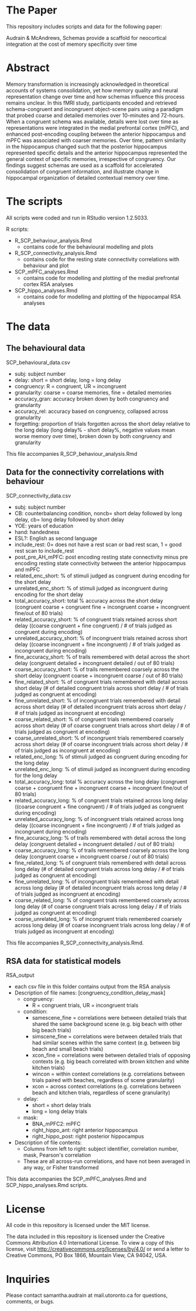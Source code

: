 # The Paper
This repository includes scripts and data for the following paper:

Audrain & McAndrews, Schemas provide a scaffold for neocortical integration at the cost of memory specificity over time

# Abstract
Memory transformation is increasingly acknowledged in theoretical accounts of systems consolidation, yet how memory quality and neural representation change over time and how schemas influence this process remains unclear.  In this fMRI study, participants encoded and retrieved schema-congruent and incongruent object-scene pairs using a paradigm that probed coarse and detailed memories over 10-minutes and 72-hours. When a congruent schema was available, details were lost over time as representations were integrated in the medial prefrontal cortex (mPFC), and enhanced post-encoding coupling between the anterior hippocampus and mPFC was associated with coarser memories.  Over time, pattern similarity in the hippocampus changed such that the posterior hippocampus represented specific details and the anterior hippocampus represented the general context of specific memories, irrespective of congruency. Our findings suggest schemas are used as a scaffold for accelerated consolidation of congruent information, and illustrate change in hippocampal organization of detailed contextual memory over time.

# The scripts
All scripts were coded and run in RStudio version 1.2.5033.

R scripts:
- R_SCP_behaviour_analysis.Rmd
  - contains code for the behavioural modelling and plots
- R_SCP_connectivity_analysis.Rmd
  - contains code for the resting state connectivity correlations with behaviour and plot
- SCP_mPFC_analyses.Rmd
  - contains code for modelling and plotting of the medial prefrontal cortex RSA analyses
- SCP_hippo_analyses.Rmd
  - contains code for modelling and plotting of the hippocampal RSA analyses

# The data
## The behavioural data
SCP_behavioural_data.csv
- subj: subject number
- delay: short = short delay, long = long delay
- congruency: R = congruent, UR = incongruent
- granularity: coarse = coarse memories, fine = detailed memories
- accuracy_gran: accuracy broken down by both congruency and granularity
- accuracy_rel: accuracy based on congruency, collapsed across granularity
- forgetting: proportion of trials forgotten across the short delay relative to the long delay (long delay% - short delay%, negative values mean worse memory over time), broken down by both congruency and granularity

This file accompanies R_SCP_behaviour_analysis.Rmd

## Data for the connectivity correlations with behaviour
SCP_connectivity_data.csv
- subj: subject number
- CB: counterbalancing condition, noncb= short delay followed by long delay, cb= long delay followed by short delay
- YOE: years of education
- hand: handedness
- ESL?: English as second language
- include_rest: 0= does not have a rest scan or bad rest scan, 1 = good rest scan to include_rest
- post_pre_AH_mPFC: post encoding resting state connectivity minus pre encoding resting state connectivity between the anterior hippocampus and mPFC
- related_enc_short: % of stimuli judged as congruent during encoding for the short delay
- unrelated_enc_short: % of stimuli judged as incongruent during encoding for the short delay
- total_accuracy_short: total % accuracy across the short delay (congruent coarse + congruent fine + incongruent coarse + incongruent fine/out of 80 trials)
- related_accuracy_short: % of congruent trials retained across short delay ((coarse congruent + fine congruent) / # of trials judged as congruent during encoding)
- unrelated_accuracy_short: % of incongruent trials retained across short delay ((coarse incongruent + fine incongruent) / # of trials judged as incongruent during encoding)
- fine_accuracy_short: % of trails remembered with detail across the short delay (congruent detailed + incongruent detailed / out of 80 trials)
- coarse_accuracy_short: % of trails remembered coarsely across the short delay (congruent coarse + incongruent coarse / out of 80 trials)
- fine_related_short: % of congruent trials remembered with detail across short delay (# of detailed congruent trials across short delay / # of trials judged as congruent at encoding)
- fine_unrelated_short: % of incongruent trials remembered with detail across short delay (# of detailed incongruent trials across short delay / # of trials judged as incongruent at encoding)
- coarse_related_short: % of congruent trials remembered coarsely across short delay (# of coarse congruent trials across short delay / # of trials judged as congruent at encoding)
- coarse_unrelated_short: % of incongruent trials remembered coarsely across short delay (# of coarse incongruent trials across short delay / # of trials judged as incongruent at encoding)
- related_enc_long: % of stimuli judged as congruent during encoding for the long delay
- unrelated_enc_long: % of stimuli judged as incongruent during encoding for the long delay
- total_accuracy_long: total % accuracy across the long delay (congruent coarse + congruent fine + incongruent coarse + incongruent fine/out of 80 trials)
- related_accuracy_long: % of congruent trials retained across long delay ((coarse congruent + fine congruent) / # of trials judged as congruent during encoding)
- unrelated_accuracy_long: % of incongruent trials retained across long delay ((coarse incongruent + fine incongruent) / # of trials judged as incongruent during encoding)
- fine_accuracy_long: % of trails remembered with detail across the long delay (congruent detailed + incongruent detailed / out of 80 trials)
- coarse_accuracy_long: % of trails remembered coarsely across the long delay (congruent coarse + incongruent coarse / out of 80 trials)
- fine_related_long: % of congruent trials remembered with detail across long delay (# of detailed congruent trials across long delay / # of trials judged as congruent at encoding)
- fine_unrelated_long: % of incongruent trials remembered with detail across long delay (# of detailed incongruent trials across long delay / # of trials judged as incongruent at encoding)
- coarse_related_long: % of congruent trials remembered coarsely across long delay (# of coarse congruent trials across long delay / # of trials judged as congruent at encoding)
- coarse_unrelated_long: % of incongruent trials remembered coarsely across long delay (# of coarse incongruent trials across long delay / # of trials judged as incongruent at encoding)

This file accompanies R_SCP_connectivity_analysis.Rmd.

## RSA data for statistical models
RSA_output
- each csv file in this folder contains output from the RSA analysis
- Description of file names: [congruency_condition_delay_mask]
  - congruency:
    - R = congruent trials, UR = incongruent trials
  - condition:
    - samescene_fine = correlations were between detailed trials that shared the same background scene (e.g. big beach with other big beach trials)
    - simscene_fine = correlations were between detailed trials that had similar scenes within the same context (e.g. between big beach and small beach trials)
    - xcon_fine = correlations were between detailed trials of opposing contexts (e.g. big beach correlated with brown kitchen and white kitchen trials)
    - wincon = within context correlations (e.g. correlations between trials paired with beaches, regardless of scene granularity)
    - xcon = across context correlations (e.g. correlations between beach and kitchen trials, regardless of scene granularity)
  - delay:
    - short = short delay trials
    - long = long delay trials
  - mask:
    - BNA_mPFC2: mPFC
    - right_hippo_ant: right anterior hippocampus
    - right_hippo_post: right posterior hippocampus
- Description of file contents:
  - Columns from left to right: subject identifier, correlation number, mask, Pearson's correlation
  - These are all across-run correlations, and have not been averaged in any way, or Fisher transformed

This data accompanies the SCP_mPFC_analyses.Rmd and SCP_hippo_analyses.Rmd scripts.

# License
All code in this repository is licensed under the MIT license.

The data included in this repository is licensed under the Creative Commons Attribution 4.0 International License. To view a copy of this license, visit http://creativecommons.org/licenses/by/4.0/ or send a letter to Creative Commons, PO Box 1866, Mountain View, CA 94042, USA.

# Inquiries
Please contact samantha.audrain at mail.utoronto.ca for questions, comments, or bugs.
